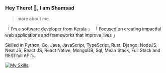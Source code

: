 ### Hey There! 👋, I am Shamsad

> more about me.

「   I'm a software developer from Kerala   」
「   Focused on creating impactful web applications and frameworks that improve lives   」

Skilled in Python, Go, Java, JavaScript, TypeScript, Rust,  Django, NodeJS, Next JS, React JS, React Native, MongoDB, Sql, Mean Stack, Full Stack and RESTfull API’s.

[![My Skills](https://skillicons.dev/icons?i=aws,gcp,azure,react,vue,flutter,bash,bootstrap,c,cpp,css,django,docker,eclipse,electron,express,fastapi,figma,firebase,flask,git,github,gitlab,go,graphql,html,java,js,jest,jquery,kubernetes,linux,mongodb,mysql,nestjs,nextjs,nginx,nodejs,ps,postgres,powershell,prisma,py,pytorch,react,redis,redux,ruby,rust,sqlite,stackoverflow,tailwind,ts,vim,vscode,vue,wordpress&perline=15)]()




<!--


,flask,git,github,gitlab,go,graphql,html,java,js,jest,jquery,kubernetes,linux,mongodb,mysql,nestjs,nextjs,nginx,nodejs,ps,postgres,powershell,prisma,py,pytorch,react,redis,redux,ruby,rust,sqlite,stackoverflow,tailwind,ts,vim,vscode,vue,wordpress


**mscheruvathur/mscheruvathur** is a ✨ _special_ ✨ repository because its `README.md` (this file) appears on your GitHub profile.

Here are some ideas to get you started:

- 🔭 I’m currently working on ...
- 🌱 I’m currently learning ...
- 👯 I’m looking to collaborate on ...
- 🤔 I’m looking for help with ...
- 💬 Ask me about ...
- 📫 How to reach me: ...
- 😄 Pronouns: ...
- ⚡ Fun fact: ...
-->
